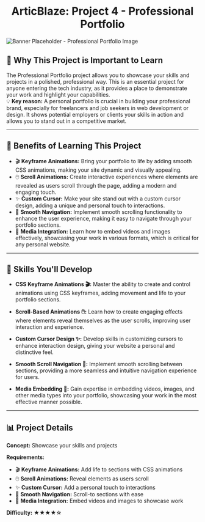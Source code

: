 <h1 align="center">ArticBlaze: Project 4 - Professional Portfolio</h1>

<div style="align: center;">
  <img src="https://lh3.googleusercontent.com/WAqReJm6U5ztlE4KvGZ04WjhxMtZHX_en8-5K0RDJAbvtaLfc_I3Eb0LIVgP-r0JfIl6LDGexwwq5y7OhXrmG90HRVnx9pP4djNnmIr8K935Q6Xpx-K55CSUtjry6SvFSR3E_fiw" alt="Banner Placeholder - Professional Portfolio Image">
</div>

## 🚀 Why This Project is Important to Learn

The Professional Portfolio project allows you to showcase your skills and projects in a polished, professional way. This is an essential project for anyone entering the tech industry, as it provides a place to demonstrate your work and highlight your capabilities.  
💡 **Key reason:** A personal portfolio is crucial in building your professional brand, especially for freelancers and job seekers in web development or design. It shows potential employers or clients your skills in action and allows you to stand out in a competitive market.

---

## 🎯 Benefits of Learning This Project

- 🎬 **Keyframe Animations:** Bring your portfolio to life by adding smooth CSS animations, making your site dynamic and visually appealing.
- 🖱️ **Scroll Animations:** Create interactive experiences where elements are revealed as users scroll through the page, adding a modern and engaging touch.
- ✨ **Custom Cursor:** Make your site stand out with a custom cursor design, adding a unique and personal touch to interactions.
- 📜 **Smooth Navigation:** Implement smooth scrolling functionality to enhance the user experience, making it easy to navigate through your portfolio sections.
- 🎥 **Media Integration:** Learn how to embed videos and images effectively, showcasing your work in various formats, which is critical for any personal website.

---

## 🔧 Skills You'll Develop

- **CSS Keyframe Animations 🎬:** Master the ability to create and control animations using CSS keyframes, adding movement and life to your portfolio sections.
  
- **Scroll-Based Animations 🖱️:** Learn how to create engaging effects where elements reveal themselves as the user scrolls, improving user interaction and experience.
  
- **Custom Cursor Design ✨:** Develop skills in customizing cursors to enhance interaction design, giving your website a personal and distinctive feel.
  
- **Smooth Scroll Navigation 📜:** Implement smooth scrolling between sections, providing a more seamless and intuitive navigation experience for users.
  
- **Media Embedding 🎥:** Gain expertise in embedding videos, images, and other media types into your portfolio, showcasing your work in the most effective manner possible.

---

## 📊 Project Details

**Concept:** Showcase your skills and projects  

**Requirements:**
- 🎬 **Keyframe Animations:** Add life to sections with CSS animations
- 🖱️ **Scroll Animations:** Reveal elements as users scroll
- ✨ **Custom Cursor:** Add a personal touch to interactions
- 📜 **Smooth Navigation:** Scroll-to sections with ease
- 🎥 **Media Integration:** Embed videos and images to showcase work

**Difficulty:** ★★★★☆
